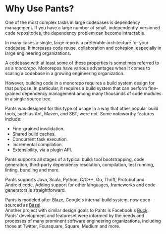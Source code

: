 Why Use Pants?
==============

One of the most complex tasks in large codebases is dependency management. 
If you have a large number of small, independently-versioned code repositories, 
the dependency problem can become intractable. 

In many cases a single, large repo is a preferable architecture for your codebase. 
It increases code reuse, collaboration and cohesion, especially in large engineering
organizations.

A codebase with at least some of these properties is sometimes referred to as a _monorepo_.  Monorepos
have various advantages when it comes to scaling a codebase in a growing engineering organization.

However, building code in a monorepo requires a build system design for that purpose. In particular,
it requires a build system that can perform fine-grained dependency management among many thousands
of code modules in a single source tree.

Pants was designed for this type of usage in a way that other popular build tools, such as 
Ant, Maven, and SBT, were not. Some noteworthy features include:

+ Fine-grained invalidation.
+ Shared build caches.
+ Concurrent task execution.
+ Incremental compilation.
+ Extensibility, via a plugin API.


Pants supports all stages of a typical build: tool bootstrapping, code generation, third-party dependency
resolution, compilation, test running, linting, bundling and more.

Pants supports Java, Scala, Python, C/C++, Go, Thrift, Protobuf and Android code. 
Adding support for other languages, frameworks and code generators is straightforward.

Pants is modeled after Blaze, Google's internal build system, now open-sourced as [Bazel](http://bazel.io/).  
Another project with similar design goals to Pants is Facebook's [Buck](https://buckbuild.com/).
Pants' development and featureset were informed by the needs and processes of many prominent software engineering
organizations, including those at Twitter, Foursquare, Square, Medium and more.
